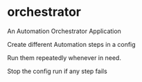 # orchestrator
An Automation Orchestrator Application

Create different Automation steps in a config

Run them repeatedly whenever in need.

Stop the config run if any step fails

